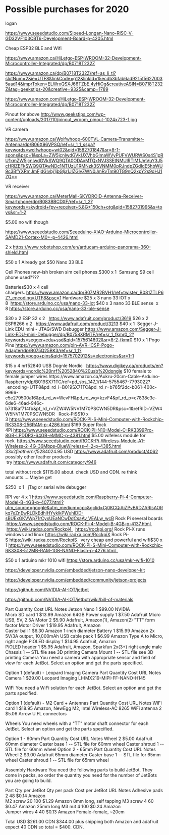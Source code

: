 

# Possible purchases for 2020

logan

https://www.seeedstudio.com/Sipeed-Longan-Nano-RISC-V-GD32VF103CBT6-Development-Board-p-4205.html


Cheap ESP32  BLE and Wifi

https://www.amazon.ca/HiLetgo-ESP-WROOM-32-Development-Microcontroller-Integrated/dp/B0718T232Z

https://www.amazon.ca/dp/B0718T232Z/ref=as_li_tl?slotNum=2&ie=UTF8&linkCode=g12&linkId=15ecdb3bfab6ad9215f56270035aad14&imprToken=ELWrxQSXJ66TZbE.4yHiOg&creativeASIN=B0718T232Z&tag=geekstips-20&creative=9325&camp=1789



https://www.amazon.com/HiLetgo-ESP-WROOM-32-Development-Microcontroller-Integrated/dp/B0718T232Z

Pinout for above http://www.geekstips.com/wp-content/uploads/2017/10/pinout_wroom_pinout-1024x723-1.jpg


VR camera

https://www.amazon.ca/Wolfwhoop-600TVL-Camera-Transmitter-Antenna/dp/B06X96VPSQ/ref=sr_1_1_sspa?keywords=wolfwhoop+wt02&qid=1582701847&sr=8-1-spons&psc=1&spLa=ZW5jcnlwdGVkUXVhbGlmaWVyPUFVWURWS0s4S1pRU1kmZW5jcnlwdGVkSWQ9QTA0ODAxMTQxNVJSSEtNMUlRTlM1JmVuY3J5cHRlZEFkSWQ9QTAwNDc1NTUzU1RMNzk3SVNMM0pRJndpZGdldE5hbWU9c3BfYXRmJmFjdGlvbj1jbGlja1JlZGlyZWN0JmRvTm90TG9nQ2xpY2s9dHJ1ZQ==

VR receiver

https://www.amazon.ca/MeterMall-SKYDROID-Antenna-Receiver-Smartphone/dp/B083BBCDXF/ref=sr_1_2?keywords=skydroid+fpv+receiver+5.8G+150ch+otg&qid=1582701995&s=toys&sr=1-2


$5.00 no wifi though

https://www.seeedstudio.com/Seeeduino-XIAO-Arduino-Microcontroller-SAMD21-Cortex-M0+-p-4426.html

2 x https://www.robotshop.com/en/arducam-arduino-panorama-360-shield.html


$50 x 1 Already got $50 Nano 33 BLE

Cell Phones new-ish broken sim cell phones.$300 x 1  Samsung S9 cell phone used????


Batteries$30 x 4 cell chargers. https://www.amazon.ca/dp/B07MR2BVH1/ref=twister_B081ZTLP6Z?_encoding=UTF8&psc=1
Hardware
$25 x 3 nano 33 IOT x  8  https://store.arduino.cc/usa/nano-33-iot
$40 x 3 nano 33 BLE sense  x 8 https://store.arduino.cc/usa/nano-33-ble-sense


$30 x 2 ESP 32 x 2   https://www.adafruit.com/product/3619
$26 x 2 ESP8266 x 2   https://www.adafruit.com/product/3213
$40 x 1  Segger J-Link EDU mini - JTAG/SWD Debugger https://www.amazon.com/Segger-J-Link-EDU-mini-Debugger/dp/B0758XRMTF/ref=sr_1_fkmr0_2?keywords=segger+edu+ssd&qid=1575614602&sr=8-2-fkmr0
$10 x 1 Pogo Pins https://www.amazon.com/pin-AVR-ICSP-Pogo-Adapter/dp/B075Q25BK3/ref=sr_1_1?keywords=pogo+pins&qid=1575702912&s=electronics&sr=1-1

$15 x 4 nrf52840 USB Dognle Nordic   https://www.digikey.ca/products/en?keywords=nordic%20nrf%2052840%20usb%20dongle
$10 female to female jumper wires https://www.amazon.ca/Aukru-20cm-Cable-Arduino-Raspberry/dp/B019SX71TC/ref=pd_sbs_147_1/144-5755467-7793022?_encoding=UTF8&pd_rd_i=B019SX71TC&pd_rd_r=b765f2dc-b061-400c-9966-c5e279500a16&pd_rd_w=WevFH&pd_rd_wg=kzvF4&pf_rd_p=c7838c3c-6de6-46ad-946c-b7318af714fb&pf_rd_r=VZW4W5NV1M70PSCWN5DR&psc=1&refRID=VZW4W5NV1M70PSCWN5DR
 
Rock-PiS$10 x 3 https://www.seeedstudio.com/ROCK-PI-S-Mini-Computer-with-Rockchip-RK3308-256RAM-p-4286.html
$169 Super Rock 4Pi https://www.seeedstudio.com/ROCK-PI-N10-Model-C-RK3399Pro-8GB-LPDDR3-64GB-eMMC-p-4381.html
$5.00 wifeless module for rock  https://www.seeedstudio.com/ROCK-Pi-Wireless-Module-A1-Wireless-2-4G-36Mbps-BlueWireless-4-2-p-4385.html
$33 x 2 feather nrf52840     $24.95 USD https://www.adafruit.com/product/4062
possibly other feather products   try https://www.adafruit.com/category/946



total without rock
$1115.00 about. check USD and CDN.
re think amounts.....Maybe get

$250  x 1   jTag or serial wire debugger   

RPI ver 4 x 1 https://www.seeedstudio.com/Raspberry-Pi-4-Computer-Model-B-4GB-p-4077.html?utm_source=google&utm_medium=cpc&gclid=Cj0KCQiAiZPvBRDZARIsAORkq7eZnEwRLDkEdhlHYyklkPWuhIDD-sBUExGKVWp71rCyxUEaNCwDdCsaAv_VEALw_wcB
Rock Pi several boards .https://www.seeedstudio.com/ROCK-Pi-4-Model-B-4GB-p-4137.html   https://wiki.radxa.com/Rockpi4   https://rockpi.org/
Rock Pi-X runs windows and linux https://wiki.radxa.com/RockpiX
Rock Pi-S https://wiki.radxa.ccom/RockpiS   very cheap and powerful and wifi$30 x 1 https://www.seeedstudio.com/ROCK-PI-S-Mini-Computer-with-Rockchip-RK3308-512MB-RAM-1GB-NAND-Flash-p-4276.html  


$50 x 1 arduino mkr 1010 wifi https://store.arduino.cc/usa/mkr-wifi-1010



https://developer.nvidia.com/embedded/jetson-nano-developer-kit 

https://developer.nvidia.com/embedded/community/jetson-projects

https://github.com/NVIDIA-AI-IOT/jetbot

https://github.com/NVIDIA-AI-IOT/jetbot/wiki/bill-of-materials


Part	Quantity	Cost	URL	Notes
Jetson Nano	1	$99.00	NVIDIA	
Micro SD card	1	$13.99	Amazon	64GB
Power supply	1	$7.50	Adafruit	Micro USB, 5V, 2.5A
Motor	2	$5.90	Adafruit, Amazon(1), Amazon(2)	"TT" form factor
Motor Driver	1	$19.95	Adafruit, Amazon	
Caster ball	1	$6.30	Amazon	1-inch diameter
Battery	1	$15.99	Amazon	2x 5V/3A output, 10,000mAh
USB cable pack	1	$6.99	Amazon	Type A to Micro, right angle
PiOLED display	1	$14.95	Adafruit, Amazon	
PiOLED header	1	$5.95	Adafruit, Amazon, Sparkfun	2x(3+) right angle male
Chassis	1	--	STL file	see 3D printing
Camera Mount	1	--	STL file	see 3D printing
Camera
You need a camera with appropriate sensor and field of view for each JetBot. Select an option and get the parts specified.

Option 1 (default) - Leopard Imaging Camera
Part	Quantity	Cost	URL	Notes
Camera	1	$29.00	Leopard Imaging	LI-IMX219-MIPI-FF-NANO-H145
 
WiFi
You need a WiFi solution for each JetBot. Select an option and get the parts specified.

Option 1 (default) - M2 Card + Antennas
Part	Quantity	Cost	URL	Notes
WiFi card	1	$18.95	Amazon, NewEgg	M2, Intel Wireless-AC 8265
WiFi antenna	2	$5.06	Arrow	U.FL connectors

Wheels
You need wheels with a "TT" motor shaft connector for each JetBot. Select an option and get the parts specified.

Option 1 - 60mm
Part	Quantity	Cost	URL	Notes
Wheel	2	$5.00	Adafruit	60mm diameter
Caster base	1	--	STL file	for 60mm wheel
Caster shroud	1	--	STL file	for 60mm wheel
Option 2 - 65mm
Part	Quantity	Cost	URL	Notes
Wheel	2	$3.00	Adafruit	65mm diameter
Caster base	1	--	STL file	for 65mm wheel
Caster shroud	1	--	STL file	for 65mm wheel



Assembly Hardware
You need the following parts to build JetBot. They come in packs, so order the quantity you need for the number of JetBots you are going to build.

Part	Qty per JetBot	Qty per pack	Cost per JetBot	URL	Notes
Adhesive pads	2	48	$0.14	Amazon	
M2 screw	20	100	$1.29	Amazon	8mm long, self tapping
M3 screw	4	60	$0.47	Amazon	25mm long
M3 nut	4	100	$0.24	Amazon	
Jumper wires	4	40	$0.13	Amazon	Female-female, ~20cm

Total   USD   $261.00    CDN $344.00    plus shipping both Amazon and adafruit expect 40 CDN  so total = $400. CDN. 












